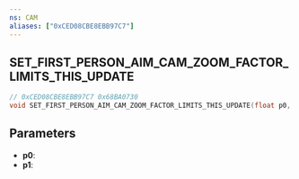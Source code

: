 ```yaml
---
ns: CAM
aliases: ["0xCED08CBE8EBB97C7"]
---
```

## SET_FIRST_PERSON_AIM_CAM_ZOOM_FACTOR_LIMITS_THIS_UPDATE

```c
// 0xCED08CBE8EBB97C7 0x68BA0730
void SET_FIRST_PERSON_AIM_CAM_ZOOM_FACTOR_LIMITS_THIS_UPDATE(float p0, float p1);
```


## Parameters
* **p0**: 
* **p1**: 

